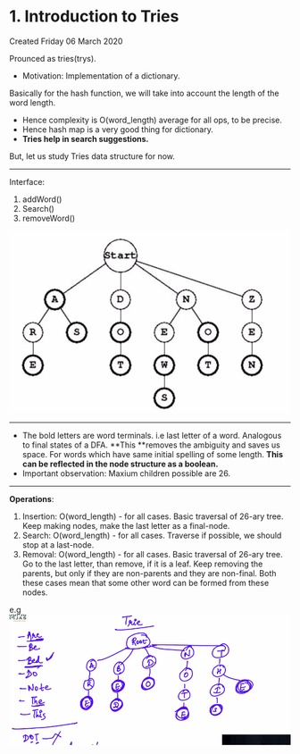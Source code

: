 # 1. Introduction to Tries
Created Friday 06 March 2020

Prounced as tries(trys).

* Motivation: Implementation of a dictionary.

Basically for the hash function, we will take into account the length of the word length.

* Hence complexity is O(word_length) average for all ops, to be precise.
* Hence hash map is a very good thing for dictionary.
* **Tries help in search suggestions.**

But, let us study Tries data structure for now.

*****

Interface:

1. addWord()
2. Search()
3. removeWord() 

![](1._Introduction_to_Tries/Selection_074.png)

*****


* The bold letters are word terminals. i.e last letter of a word. Analogous to final states of a DFA. **This **removes the ambiguity and saves us space. For words which have same initial spelling of some length. **This can be reflected in the node structure as a boolean.**
* Important observation: Maxium children possible are 26.


*****

**Operations**:

1. Insertion: O(word_length) - for all cases. Basic traversal of 26-ary tree. Keep making nodes, make the last letter as a final-node.
2. Search: O(word_length) - for all cases. Traverse if possible, we should stop at a last-node.
3. Removal: O(word_length) - for all cases. Basic traversal of 26-ary tree. Go to the last letter, than remove, if it is a leaf. Keep removing the parents, but only if they are non-parents and they are non-final. Both these cases mean that some other word can be formed from these nodes.

e.g 
![](1._Introduction_to_Tries/Selection_076.png)

